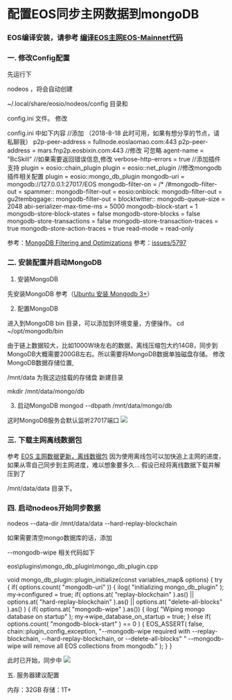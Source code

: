 # 配置EOS同步主网数据到mongoDB


### EOS编译安装，请参考 [编译EOS主网EOS-Mainnet代码](https://www.bcskill.com/index.php/archives/405.html)

### 一. 修改Config配置

先运行下

nodeos
，将会自动创建

~/.local/share/eosio/nodeos/config
目录和

config.ini
文件。
修改

config.ini
中如下内容
//添加 （2018-8-18 此时可用，如果有想分享的节点，请私聊我） p2p-peer-address = fullnode.eoslaomao.com:443 p2p-peer-address = mars.fnp2p.eosbixin.com:443 //修改 可忽略 agent-name = "BcSkill" //如果需要返回错误信息,修改 verbose-http-errors = true //添加插件支持 plugin = eosio::chain_plugin plugin = eosio::net_plugin //修改mongodb插件相关配置 plugin = eosio::mongo_db_plugin mongodb-uri = mongodb://127.0.0.1:27017/EOS mongodb-filter-on = /* /#mongodb-filter-out = spammer:: mongodb-filter-out = eosio:onblock: mongodb-filter-out = gu2tembqgage:: mongodb-filter-out = blocktwitter:: mongodb-queue-size = 2048 abi-serializer-max-time-ms = 5000 mongodb-block-start = 1 mongodb-store-block-states = false mongodb-store-blocks = false mongodb-store-transactions = false mongodb-store-transaction-traces = true mongodb-store-action-traces = true read-mode = read-only

参考：[MongoDB Filtering and Optimizations](https://github.com/EOSIO/eos/pull/5043)
参考：[issues/5797](https://github.com/EOSIO/eos/issues/5797)

### 二. 安装配置并启动MongoDB

1. 安装MongoDB

先安装MongoDB 参考（[Ubuntu 安装 Mongodb 3+](https://www.bcskill.com/index.php/archives/327.html)）

2. 配置MongoDB

进入到MongoDB bin 目录，可以添加到环境变量，方便操作。
cd ~/opt/mongodb/bin

由于链上数据较大，比如1000W块左右的数据，离线压缩包大约14GB，同步到MongoDB大概需要200GB左右。所以需要将MongoDB数据单独磁盘存储。
修改MongoDB数据存储位置,

/mnt/data
为我这边挂载的存储盘
新建目录

mkdir /mnt/data/mongo/db

3. 启动MongoDB
mongod --dbpath /mnt/data/mongo/db

这时MongoDB服务会默认监听27017端口
![](https://www.bcskill.com/usr/uploads/2018/08/2398520095.png)

### 三. 下载主网离线数据包

参考 [EOS 主网数据更新，离线数据包](https://www.bcskill.com/index.php/archives/354.html)
因为使用离线包可以加快追上主网的进度，如果从零自己同步到主网进度，难以想象要多久...
假设已经将离线数据下载并解压到了 

/mnt/data/data
目录下。

### 四. 启动nodeos开始同步数据

nodeos --data-dir /mnt/data/data --hard-replay-blockchain

如果需要清空mongo数据库的话，添加

--mongodb-wipe
相关代码如下

eos\plugins\mongo_db_plugin\mongo_db_plugin.cpp

void mongo_db_plugin::plugin_initialize(const variables_map& options) { try { if( options.count( "mongodb-uri" )) { ilog( "initializing mongo_db_plugin" ); my->configured = true; if( options.at( "replay-blockchain" ).as<bool>() || options.at( "hard-replay-blockchain" ).as<bool>() || options.at( "delete-all-blocks" ).as<bool>() ) { if( options.at( "mongodb-wipe" ).as<bool>()) { ilog( "Wiping mongo database on startup" ); my->wipe_database_on_startup = true; } else if( options.count( "mongodb-block-start" ) == 0 ) { EOS_ASSERT( false, chain::plugin_config_exception, "--mongodb-wipe required with --replay-blockchain, --hard-replay-blockchain, or --delete-all-blocks" " --mongodb-wipe will remove all EOS collections from mongodb." ); } }

此时已开始，同步中
![](https://www.bcskill.com/usr/uploads/2018/08/77924755.png)

五. 服务器建议配置

内存：32GB
存储：1T+

